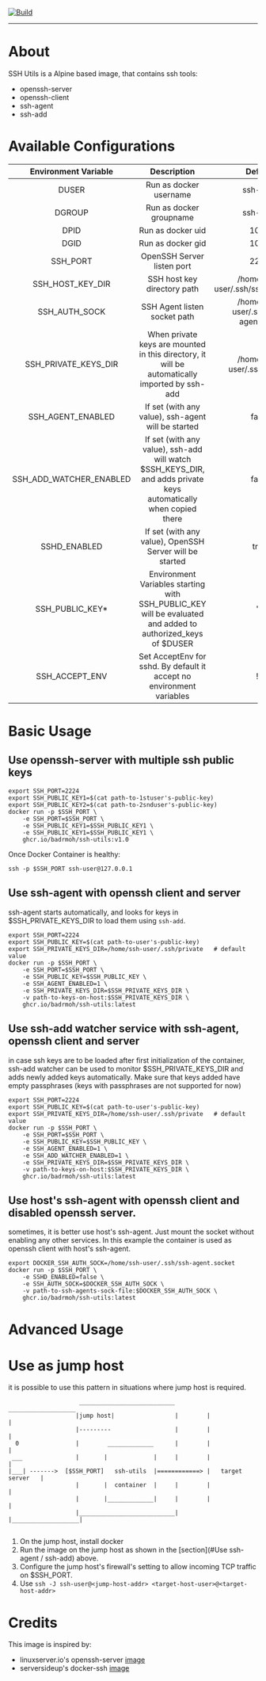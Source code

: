 [![Build](https://img.shields.io/github/actions/workflow/status/badrmoh/ssh-utils/build_and_publish.yml?branch=main&label=ci&logo=github&style=flat-square)](https://github.com/badrmoh/ssh-utils/actions?workflow=build_and_publish)

---

# About 

SSH Utils is a Alpine based image, that contains ssh tools:
- openssh-server
- openssh-client
- ssh-agent
- ssh-add

# Available Configurations
| **Environment Variable** |                                                  **Description**                                                 |             **Default**            |
|:------------------------:|:----------------------------------------------------------------------------------------------------------------:|:----------------------------------:|
|           DUSER          |                                              Run as docker username                                              |              ssh-user              |
|          DGROUP          |                                              Run as docker groupname                                             |              ssh-user              |
|           DPID           |                                                 Run as docker uid                                                |                1001                |
|           DGID           |                                                 Run as docker gid                                                |                1001                |
|         SSH_PORT         |                                            OpenSSH Server listen port                                            |                2222                |
|     SSH_HOST_KEY_DIR     |                                            SSH host key directory path                                           |  /home/ssh-user/.ssh/ssh_host_keys |
|       SSH_AUTH_SOCK      |                                           SSH Agent listen socket path                                           | /home/ssh-user/.ssh/ssh-agent.sock |
|  SSH_PRIVATE_KEYS_DIR    |           When private keys are mounted in this directory, it will be automatically imported by ssh-add          |    /home/ssh-user/.ssh/private     |
|     SSH_AGENT_ENABLED    |                                If set (with any value), ssh-agent will be started                                |                false               |
|  SSH_ADD_WATCHER_ENABLED | If set (with any value), ssh-add will watch $SSH_KEYS_DIR, and adds private keys automatically when copied there |                false               |
|       SSHD_ENABLED       |                              If set (with any value), OpenSSH Server will be started                             |                true                |
|      SSH_PUBLIC_KEY*     |    Environment Variables starting with SSH_PUBLIC_KEY will be evaluated and added to authorized_keys of $DUSER   |                 ""                 |
|      SSH_ACCEPT_ENV      |                     Set AcceptEnv for sshd. By default it accept no environment variables                        |                 !*                 |


# Basic Usage

## Use openssh-server with multiple ssh public keys
```
export SSH_PORT=2224
export SSH_PUBLIC_KEY1=$(cat path-to-1stuser's-public-key)
export SSH_PUBLIC_KEY2=$(cat path-to-2snduser's-public-key)
docker run -p $SSH_PORT \
    -e SSH_PORT=$SSH_PORT \
    -e SSH_PUBLIC_KEY1=$SSH_PUBLIC_KEY1 \
    -e SSH_PUBLIC_KEY1=$SSH_PUBLIC_KEY1 \
    ghcr.io/badrmoh/ssh-utils:v1.0 
```

Once Docker Container is healthy:

`ssh -p $SSH_PORT ssh-user@127.0.0.1`


## Use ssh-agent with openssh client and server
ssh-agent starts automatically, and looks for keys in $SSH_PRIVATE_KEYS_DIR to load them using `ssh-add`.
```
export SSH_PORT=2224
export SSH_PUBLIC_KEY=$(cat path-to-user's-public-key)
export SSH_PRIVATE_KEYS_DIR=/home/ssh-user/.ssh/private   # default value
docker run -p $SSH_PORT \
    -e SSH_PORT=$SSH_PORT \
    -e SSH_PUBLIC_KEY=$SSH_PUBLIC_KEY \
    -e SSH_AGENT_ENABLED=1 \
    -e SSH_PRIVATE_KEYS_DIR=$SSH_PRIVATE_KEYS_DIR \
    -v path-to-keys-on-host:$SSH_PRIVATE_KEYS_DIR \
    ghcr.io/badrmoh/ssh-utils:latest
```

## Use ssh-add watcher service with ssh-agent, openssh client and server
in case ssh keys are to be loaded after first initialization of the container, ssh-add watcher can be used to monitor $SSH_PRIVATE_KEYS_DIR and adds newly added keys automatically.
Make sure that keys added have empty passphrases (keys with passphrases are not supported for now)
```
export SSH_PORT=2224
export SSH_PUBLIC_KEY=$(cat path-to-user's-public-key)
export SSH_PRIVATE_KEYS_DIR=/home/ssh-user/.ssh/private   # default value
docker run -p $SSH_PORT \
    -e SSH_PORT=$SSH_PORT \
    -e SSH_PUBLIC_KEY=$SSH_PUBLIC_KEY \
    -e SSH_AGENT_ENABLED=1 \
    -e SSH_ADD_WATCHER_ENABLED=1 \
    -e SSH_PRIVATE_KEYS_DIR=$SSH_PRIVATE_KEYS_DIR \
    -v path-to-keys-on-host:$SSH_PRIVATE_KEYS_DIR \
    ghcr.io/badrmoh/ssh-utils:latest 
```

## Use host's ssh-agent with openssh client and disabled openssh server.
sometimes, it is better use host's ssh-agent. Just mount the socket without enabling any other services. In this example the container is used as openssh client with host's ssh-agent.
```
export DOCKER_SSH_AUTH_SOCK=/home/ssh-user/.ssh/ssh-agent.socket
docker run -p $SSH_PORT \
    -e SSHD_ENABLED=false \
    -e SSH_AUTH_SOCK=$DOCKER_SSH_AUTH_SOCK \
    -v path-to-ssh-agents-sock-file:$DOCKER_SSH_AUTH_SOCK \
    ghcr.io/badrmoh/ssh-utils:latest
```


# Advanced Usage

# Use as jump host
it is possible to use this pattern in situations where jump host is required.


```
                    ___________________________          ___________________
                   |jump host|                 |        |                   |
                   |---------                  |        |                   |
  0                |        _____________      |        |                   |
 ___               |       |             |     |        |                   |
|___| ------->  [$SSH_PORT]   ssh-utils  |============> |   target server   |
                   |       |  container  |     |        |                   |
                   |       |_____________|     |        |                   |
                   |___________________________|        |___________________|


```

1. On the jump host, install docker
2. Run the image on the jump host as shown in the [section](#Use ssh-agent / ssh-add) above.
3. Configure the jump host's firewall's setting to allow incoming TCP traffic on $SSH_PORT.
4. Use `ssh -J ssh-user@<jump-host-addr> <target-host-user>@<target-host-addr>`



# Credits
This image is inspired by:
- linuxserver.io's openssh-server [image](https://github.com/linuxserver/docker-openssh-server)
- serversideup's docker-ssh [image](https://github.com/serversideup/docker-ssh)
